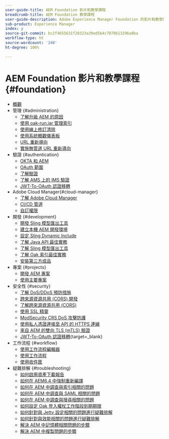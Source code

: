 ```yaml
---
user-guide-title: AEM Foundation 影片和教學課程
breadcrumb-title: AEM Foundation 教學課程
user-guide-description: Adobe Experience Manager Foundation 的影片和教學課程系列。
sub-product: Experience Manager
index: y
source-git-commit: bc2f4655631f28323a39ed5b4c7878613296a0ba
workflow-type: ht
source-wordcount: '248'
ht-degree: 100%

---
```



# AEM Foundation 影片和教學課程 {#foundation}

+ [概觀](./overview.md)
+ 管理 {#administration}
   + [了解升級 AEM 的原因](./administration/understand-reasons-to-upgrade.md)
   + [使用 oak-run.jar 管理索引](./administration/use-oak-run-jar-to-manage-indexes.md)
   + [使用線上修訂清除](./administration/use-online-revision-clean-up.md)
   + [使用系統概觀儀表板](./administration/use-the-system-overview-dashboard.md)
   + [URL 重新導向](./administration/url-redirection.md)
   + [實施無管道 URL 重新導向](./administration/implementing-pipeline-free-url-redirects.md)
+ 驗證 {#authentication}
   + [OKTA 和 AEM](authentication/okta-saml-integration.md)
   + [OAuth 範圍](authentication/oauth-code-sample-develop.md)
   + [了解驗證](authentication/authentication-support-article-understand.md)
   + [了解 AMS 上的 IMS 驗證](authentication/adobe-ims-authentication-technical-video-understand.md)
   + [JWT-To-OAuth 認證移轉](authentication/jwt-to-oauth-migration.md)
+ Adobe Cloud Manager{#cloud-manager}
   + [了解 Adobe Cloud Manager](./cloud-manager/understand-cloud-manager-for-aem.md)
   + [CI/CD 管道](./cloud-manager/use-the-cicd-pipeline-in-cloud-manager-for-aem.md)
   + [自訂權限](./cloud-manager/cloud-permissions.md)
+ 開發 {#development}
   + [開發 Sling 模型匯出工具](./development/develop-sling-model-exporter.md)
   + [建立本機 AEM 開發環境](./development/set-up-a-local-aem-development-environment.md)
   + [設定 Sling Dynamic Include](./development/set-up-sling-dynamic-include.md)
   + [了解 Java API 最佳實務](./development/understand-java-api-best-practices.md)
   + [了解 Sling 模型匯出工具](./development/understand-sling-model-exporter.md)
   + [了解 Oak 索引最佳實務](./development/understand-indexing-best-practices.md)
   + [安裝第三方成品](./development/install-third-party-artifacts.md)
+ 專案 {#projects}
   + [開發 AEM 專案](./projects/develop-aem-projects.md)
   + [使用主要專案](./projects/use-project-masters.md)
+ 安全性 {#security}
   + [了解 DoS/DDoS 預防措施](./security/understanding-dos-and-prevention-approaches.md)
   + [跨來源資源共用 (CORS) 開發](./security/develop-for-cross-origin-resource-sharing.md)
   + [了解跨來源資源共用 (CORS)](./security/understand-cross-origin-resource-sharing.md)
   + [使用 SSL 精靈](./security/use-the-ssl-wizard.md)
   + [ModSecurity CRS DoS 攻擊防護](./security/modsecurity-crs-dos-attack-protection.md)
   + [使用私人憑證連接至 API 的 HTTPS 連線](./security/call-internal-apis-having-private-certificate.md)
   + [來自 AEM 的雙向 TLS (mTLS) 驗證](./security/mutual-tls-authentication.md)
   + [JWT-To-OAuth 認證移轉](https://experienceleague.adobe.com/zh-hant/docs/experience-manager-learn/foundation/authentication/jwt-to-oauth-migration){target=_blank}
+ 工作流程 {#workflow}
   + [使用工作流程編輯器](./workflow/use-the-workflow-editor.md)
   + [使用工作流程](./workflow/use-workflow.md)
   + [使用收件匣](./workflow/use-the-inbox.md)
+ 疑難排解 {#troubleshooting}
   + [如何啟用資產下載報告](./troubleshooting/how-to-enable-asset-download-report.md)
   + [如何在 AEM6.4 中強制重新編譯](./troubleshooting/how-to-force-recompilation.md)
   + [如何在 AEM 中調查與索引相關的問題](./troubleshooting/how-to-investigate-indexing-related-issues.md)
   + [如何在 AEM 中調查與 SAML 相關的問題](./troubleshooting/how-to-investigate-saml-related-issues.md)
   + [如何在 AEM 中調查與搜尋相關的問題](./troubleshooting/how-to-investigate-search-related-issues.md)
   + [如何設定 Oak 登入權杖工作階段到期期限](./troubleshooting/how-to-set-the-oak-login-token-session-expiration.md)
   + [如何針對與 Jetty 設定相關的問題進行疑難排解](./troubleshooting/how-to-troubleshoot-issues-related-to-jetty-configuration.md)
   + [如何針對與效能相關的問題進行疑難排解](./troubleshooting/how-to-troubleshoot-performance-related-issues.md)
   + [解決 AEM 中記憶體相關問題的步驟](./troubleshooting/steps-to-resolve-memory-related-issues.md)
   + [解決 AEM 中複製問題的步驟](./troubleshooting/steps-to-resolve-replication-issues.md)
